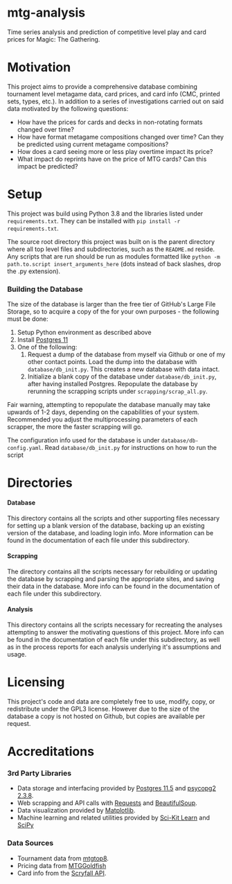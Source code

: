 # mtg-analysis
Time series analysis and prediction of competitive level play and card prices for Magic: The Gathering.

# Motivation
This project aims to provide a comprehensive database combining tournament level metagame data, card prices, and card 
info (CMC, printed sets, types, etc.). In addition to a series of investigations carried out on said data motivated by the 
following questions:

* How have the prices for cards and decks in non-rotating formats changed over time?
* How have format metagame compositions changed over time? Can they be predicted using current metagame compositions?
* How does a card seeing more or less play overtime impact its price? 
* What impact do reprints have on the price of MTG cards? Can this impact be predicted?

# Setup
This project was build using Python 3.8 and the libraries listed under `requirements.txt`. They can be installed with 
`pip install -r requirements.txt`.

The source root directory this project was built on is the parent directory where all top level files and subdirectories,
such as the `README.md` reside. Any scripts that are run should be run as modules formatted like `python -m path.to.script
insert_arguments_here` (dots instead of back slashes, drop the .py extension).

### Building the Database
The size of the database is larger than the free tier of GitHub's Large File Storage, so to acquire a copy of the
for your own purposes - the following must be done:

1. Setup Python environment as described above
1. Install [Postgres 11](https://www.postgresql.org/) 
1. One of the following:
    1. Request a dump of the database from myself via Github or one of my other contact points. Load the dump into the database with `database/db_init.py`. This creates a new database with data intact.
    1. Initialize a blank copy of the database under `database/db_init.py`, after having installed Postgres. Repopulate the database by rerunning the scrapping scripts under `scrapping/scrap_all.py`.

Fair warning, attempting to repopulate the database manually may take upwards of 1-2 days, depending on the capabilities 
of your system. Recommended you adjust the multiprocessing parameters of each scrapper, the more the faster scrapping 
will go.

The configuration info used for the database is under `database/db-config.yaml`. Read `database/db_init.py` for instructions on how to run the script

# Directories
#### Database
This directory contains all the scripts and other supporting files necessary for setting up a blank version of the
database, backing up an existing version of the database, and loading login info. More information can be found in the 
documentation of each file under this subdirectory.

#### Scrapping
The directory contains all the scripts necessary for rebuilding or updating the database by scrapping and parsing the 
appropriate sites, and saving their data in the database. More info can be found in the documentation of each file under
this subdirectory.  

#### Analysis
This directory contains all the scripts necessary for recreating the analyses attempting to answer the motivating 
questions of this project. More info can be found in the documentation of each file under this subdirectory, as well 
as in the process reports for each analysis underlying it's assumptions and usage.  

# Licensing
This project's code and data are completely free to use, modify, copy, or redistribute under the GPL3 license. However 
due to the size of the database a copy is not hosted on Github, but copies are available per request. 

# Accreditations
### 3rd Party Libraries
* Data storage and interfacing provided by [Postgres 11.5](https://www.postgresql.org/) and [psycopg2 2.3.8](https://pypi.org/project/psycopg2/).
* Web scrapping and API calls with [Requests](https://2.python-requests.org/en/master/) and [BeautifulSoup](https://www.crummy.com/software/BeautifulSoup/).
* Data visualization provided by [Matplotlib](https://matplotlib.org/).
* Machine learning and related utilities provided by [Sci-Kit Learn](https://scikit-learn.org/stable/) and [SciPy](https://www.scipy.org/) 

### Data Sources
* Tournament data from [mtgtop8](mtgtop8.com).
* Pricing data from [MTGGoldfish](mtggoldfish.com)
* Card info from the [Scryfall API](https://scryfall.com/docs/api).


